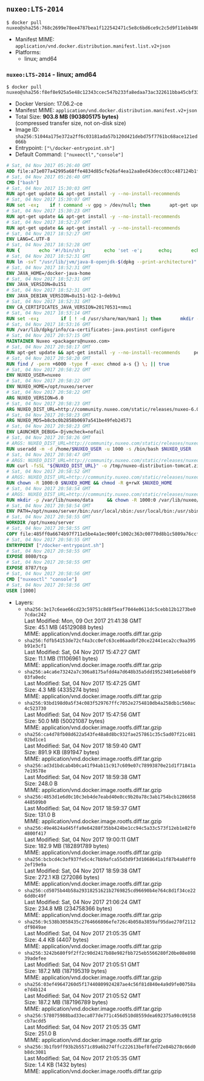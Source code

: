 ## `nuxeo:LTS-2014`

```console
$ docker pull nuxeo@sha256:768c2699e78ee4787bea1f122542471c5e8c6bd6ce9c2c5d9f11ebb498e25c3a
```

-	Manifest MIME: `application/vnd.docker.distribution.manifest.list.v2+json`
-	Platforms:
	-	linux; amd64

### `nuxeo:LTS-2014` - linux; amd64

```console
$ docker pull nuxeo@sha256:f8ef8e925a5e48c12343ccec547b233fa8edaa73ac322611bba45cbf33ff9d9b
```

-	Docker Version: 17.06.2-ce
-	Manifest MIME: `application/vnd.docker.distribution.manifest.v2+json`
-	Total Size: **903.8 MB (903805175 bytes)**  
	(compressed transfer size, not on-disk size)
-	Image ID: `sha256:51044a175e372a2ff6c03181ada57b120d421debd75f7761bc68ace121ed066b`
-	Entrypoint: `["\/docker-entrypoint.sh"]`
-	Default Command: `["nuxeoctl","console"]`

```dockerfile
# Sat, 04 Nov 2017 05:26:40 GMT
ADD file:a71e077a42995a68ffe4834d85cfe26af4ea12aa8ed43decc03cc487124b1f70 in / 
# Sat, 04 Nov 2017 05:26:40 GMT
CMD ["bash"]
# Sat, 04 Nov 2017 15:30:03 GMT
RUN apt-get update && apt-get install -y --no-install-recommends 		ca-certificates 		curl 		wget 	&& rm -rf /var/lib/apt/lists/*
# Sat, 04 Nov 2017 15:30:07 GMT
RUN set -ex; 	if ! command -v gpg > /dev/null; then 		apt-get update; 		apt-get install -y --no-install-recommends 			gnupg 			dirmngr 		; 		rm -rf /var/lib/apt/lists/*; 	fi
# Sat, 04 Nov 2017 15:30:23 GMT
RUN apt-get update && apt-get install -y --no-install-recommends 		bzr 		git 		mercurial 		openssh-client 		subversion 				procps 	&& rm -rf /var/lib/apt/lists/*
# Sat, 04 Nov 2017 18:52:27 GMT
RUN apt-get update && apt-get install -y --no-install-recommends 		bzip2 		unzip 		xz-utils 	&& rm -rf /var/lib/apt/lists/*
# Sat, 04 Nov 2017 18:52:27 GMT
ENV LANG=C.UTF-8
# Sat, 04 Nov 2017 18:52:28 GMT
RUN { 		echo '#!/bin/sh'; 		echo 'set -e'; 		echo; 		echo 'dirname "$(dirname "$(readlink -f "$(which javac || which java)")")"'; 	} > /usr/local/bin/docker-java-home 	&& chmod +x /usr/local/bin/docker-java-home
# Sat, 04 Nov 2017 18:52:31 GMT
RUN ln -svT "/usr/lib/jvm/java-8-openjdk-$(dpkg --print-architecture)" /docker-java-home
# Sat, 04 Nov 2017 18:52:31 GMT
ENV JAVA_HOME=/docker-java-home
# Sat, 04 Nov 2017 18:52:31 GMT
ENV JAVA_VERSION=8u151
# Sat, 04 Nov 2017 18:52:31 GMT
ENV JAVA_DEBIAN_VERSION=8u151-b12-1~deb9u1
# Sat, 04 Nov 2017 18:52:31 GMT
ENV CA_CERTIFICATES_JAVA_VERSION=20170531+nmu1
# Sat, 04 Nov 2017 18:53:14 GMT
RUN set -ex; 		if [ ! -d /usr/share/man/man1 ]; then 		mkdir -p /usr/share/man/man1; 	fi; 		apt-get update; 	apt-get install -y 		openjdk-8-jdk="$JAVA_DEBIAN_VERSION" 		ca-certificates-java="$CA_CERTIFICATES_JAVA_VERSION" 	; 	rm -rf /var/lib/apt/lists/*; 		[ "$(readlink -f "$JAVA_HOME")" = "$(docker-java-home)" ]; 		update-alternatives --get-selections | awk -v home="$(readlink -f "$JAVA_HOME")" 'index($3, home) == 1 { $2 = "manual"; print | "update-alternatives --set-selections" }'; 	update-alternatives --query java | grep -q 'Status: manual'
# Sat, 04 Nov 2017 18:53:16 GMT
RUN /var/lib/dpkg/info/ca-certificates-java.postinst configure
# Sat, 04 Nov 2017 20:57:15 GMT
MAINTAINER Nuxeo <packagers@nuxeo.com>
# Sat, 04 Nov 2017 20:58:17 GMT
RUN apt-get update && apt-get install -y --no-install-recommends     perl     locales     pwgen     imagemagick     ffmpeg2theora     ufraw     poppler-utils     libreoffice     libwpd-tools     exiftool     ghostscript  && rm -rf /var/lib/apt/lists/*
# Sat, 04 Nov 2017 20:58:20 GMT
RUN find / -perm +6000 -type f -exec chmod a-s {} \; || true
# Sat, 04 Nov 2017 20:58:22 GMT
ENV NUXEO_USER=nuxeo
# Sat, 04 Nov 2017 20:58:22 GMT
ENV NUXEO_HOME=/opt/nuxeo/server
# Sat, 04 Nov 2017 20:58:22 GMT
ARG NUXEO_VERSION=6.0
# Sat, 04 Nov 2017 20:58:23 GMT
ARG NUXEO_DIST_URL=http://community.nuxeo.com/static/releases/nuxeo-6.0/nuxeo-cap-6.0-tomcat.zip
# Sat, 04 Nov 2017 20:58:23 GMT
ARG NUXEO_MD5=b8cbc0b2858b0697a541be49feb24571
# Sat, 04 Nov 2017 20:58:23 GMT
ENV LAUNCHER_DEBUG=-Djvmcheck=nofail
# Sat, 04 Nov 2017 20:58:26 GMT
# ARGS: NUXEO_DIST_URL=http://community.nuxeo.com/static/releases/nuxeo-6.0/nuxeo-cap-6.0-tomcat.zip NUXEO_MD5=b8cbc0b2858b0697a541be49feb24571 NUXEO_VERSION=6.0
RUN useradd -m -d /home/$NUXEO_USER -u 1000 -s /bin/bash $NUXEO_USER
# Sat, 04 Nov 2017 20:58:47 GMT
# ARGS: NUXEO_DIST_URL=http://community.nuxeo.com/static/releases/nuxeo-6.0/nuxeo-cap-6.0-tomcat.zip NUXEO_MD5=b8cbc0b2858b0697a541be49feb24571 NUXEO_VERSION=6.0
RUN curl -fsSL "${NUXEO_DIST_URL}" -o /tmp/nuxeo-distribution-tomcat.zip     && echo "$NUXEO_MD5 /tmp/nuxeo-distribution-tomcat.zip" | md5sum -c -     && mkdir -p /tmp/nuxeo-distribution $(dirname $NUXEO_HOME)     && unzip -q -d /tmp/nuxeo-distribution /tmp/nuxeo-distribution-tomcat.zip     && DISTDIR=$(/bin/ls /tmp/nuxeo-distribution | head -n 1)     && mv /tmp/nuxeo-distribution/$DISTDIR $NUXEO_HOME     && sed -i -e "s/^org.nuxeo.distribution.package.*/org.nuxeo.distribution.package=docker/" $NUXEO_HOME/templates/common/config/distribution.properties     && rm -rf /tmp/nuxeo-distribution*     && chmod +x $NUXEO_HOME/bin/*ctl $NUXEO_HOME/bin/*.sh     && chmod g+rwX $NUXEO_HOME/bin/*ctl $NUXEO_HOME/bin/*.sh
# Sat, 04 Nov 2017 20:58:52 GMT
# ARGS: NUXEO_DIST_URL=http://community.nuxeo.com/static/releases/nuxeo-6.0/nuxeo-cap-6.0-tomcat.zip NUXEO_MD5=b8cbc0b2858b0697a541be49feb24571 NUXEO_VERSION=6.0
RUN chown -R 1000:0 $NUXEO_HOME && chmod -R g+rwX $NUXEO_HOME
# Sat, 04 Nov 2017 20:58:54 GMT
# ARGS: NUXEO_DIST_URL=http://community.nuxeo.com/static/releases/nuxeo-6.0/nuxeo-cap-6.0-tomcat.zip NUXEO_MD5=b8cbc0b2858b0697a541be49feb24571 NUXEO_VERSION=6.0
RUN mkdir -p /var/lib/nuxeo/data     && chown -R 1000:0 /var/lib/nuxeo/data && chmod -R g+rwX /var/lib/nuxeo/data     && mkdir -p /var/log/nuxeo     && chown -R 1000:0 /var/log/nuxeo && chmod -R g+rwX /var/log/nuxeo     && mkdir -p /var/run/nuxeo     && chown -R 1000:0 /var/run/nuxeo && chmod -R g+rwX /var/run/nuxeo     && mkdir -p /docker-entrypoint-initnuxeo.d     && chown -R 1000:0 /docker-entrypoint-initnuxeo.d && chmod -R g+rwX /docker-entrypoint-initnuxeo.d
# Sat, 04 Nov 2017 20:58:54 GMT
ENV PATH=/opt/nuxeo/server/bin:/usr/local/sbin:/usr/local/bin:/usr/sbin:/usr/bin:/sbin:/bin
# Sat, 04 Nov 2017 20:58:55 GMT
WORKDIR /opt/nuxeo/server
# Sat, 04 Nov 2017 20:58:55 GMT
COPY file:485ff0a6674b97f711e5be4a1ec900fc1002c363c00770d8b1c5809a76ccfc32 in / 
# Sat, 04 Nov 2017 20:58:55 GMT
ENTRYPOINT ["/docker-entrypoint.sh"]
# Sat, 04 Nov 2017 20:58:55 GMT
EXPOSE 8080/tcp
# Sat, 04 Nov 2017 20:58:55 GMT
EXPOSE 8787/tcp
# Sat, 04 Nov 2017 20:58:56 GMT
CMD ["nuxeoctl" "console"]
# Sat, 04 Nov 2017 20:58:56 GMT
USER [1000]
```

-	Layers:
	-	`sha256:3e17c6eae66cd23c59751c8d8f5eaf7044e0611dc5cebb12b1273be07cdac242`  
		Last Modified: Mon, 09 Oct 2017 21:41:38 GMT  
		Size: 45.1 MB (45129088 bytes)  
		MIME: application/vnd.docker.image.rootfs.diff.tar.gzip
	-	`sha256:fdfb54153de72cf4a3cc0efc63ce86aadbf20ce22441eca2cc9aa395b91e3cf1`  
		Last Modified: Sat, 04 Nov 2017 15:47:27 GMT  
		Size: 11.1 MB (11106961 bytes)  
		MIME: application/vnd.docker.image.rootfs.diff.tar.gzip
	-	`sha256:a4ca6e73242a7c306a8175afdd4a7d648b35a5dd19523401e6ebb8f903fa0edc`  
		Last Modified: Sat, 04 Nov 2017 15:47:25 GMT  
		Size: 4.3 MB (4335274 bytes)  
		MIME: application/vnd.docker.image.rootfs.diff.tar.gzip
	-	`sha256:93bd198d0a5f34c083f529767ffc7052e2754810db4a258db1c560ac4c523730`  
		Last Modified: Sat, 04 Nov 2017 15:47:56 GMT  
		Size: 50.0 MB (50021087 bytes)  
		MIME: application/vnd.docker.image.rootfs.diff.tar.gzip
	-	`sha256:ca4d78fb08d622a543fe48a8d8bc932fae257861c35c5ad07f21c48102bd1ce1`  
		Last Modified: Sat, 04 Nov 2017 18:59:40 GMT  
		Size: 891.9 KB (891947 bytes)  
		MIME: application/vnd.docker.image.rootfs.diff.tar.gzip
	-	`sha256:ad3d1bdcab4b0ca41f94ab11c917c609e07c78993870e21d1f71841a7e19578e`  
		Last Modified: Sat, 04 Nov 2017 18:59:38 GMT  
		Size: 248.0 B  
		MIME: application/vnd.docker.image.rootfs.diff.tar.gzip
	-	`sha256:4853d1e6d0c10c3eb4de7eabd40e8cc9b20a78c3ab1754bcb1286658448509b0`  
		Last Modified: Sat, 04 Nov 2017 18:59:37 GMT  
		Size: 131.0 B  
		MIME: application/vnd.docker.image.rootfs.diff.tar.gzip
	-	`sha256:49e4624ad45ffa9e64288f35bb424be1cc94c5a33c573f12eb1e82f04800f417`  
		Last Modified: Sat, 04 Nov 2017 19:00:11 GMT  
		Size: 182.9 MB (182891789 bytes)  
		MIME: application/vnd.docker.image.rootfs.diff.tar.gzip
	-	`sha256:bcbcd4c3ef937fe5c4c7bb9afca55d3d9f3d1068641a1f87b4a8dff02ef19e9a`  
		Last Modified: Sat, 04 Nov 2017 18:59:38 GMT  
		Size: 272.1 KB (272086 bytes)  
		MIME: application/vnd.docker.image.rootfs.diff.tar.gzip
	-	`sha256:cd5075b44b58a29318251621b2769825cd96690b4e764c8d1f34ce226dd0c49f`  
		Last Modified: Sat, 04 Nov 2017 21:06:24 GMT  
		Size: 234.8 MB (234758366 bytes)  
		MIME: application/vnd.docker.image.rootfs.diff.tar.gzip
	-	`sha256:9c538b3058435c2764666806efe726c4b058a3859af95dae270f2112df9849ae`  
		Last Modified: Sat, 04 Nov 2017 21:05:35 GMT  
		Size: 4.4 KB (4407 bytes)  
		MIME: application/vnd.docker.image.rootfs.diff.tar.gzip
	-	`sha256:3242b680f9f2ff2c90d2417b88e982fbb725eb5566280f20be08e89839adefee`  
		Last Modified: Sat, 04 Nov 2017 21:05:51 GMT  
		Size: 187.2 MB (187195319 bytes)  
		MIME: application/vnd.docker.image.rootfs.diff.tar.gzip
	-	`sha256:03ef49647260d5f17440809924287ae4c56f81d840e4a9d9fe00758ae7d4b124`  
		Last Modified: Sat, 04 Nov 2017 21:05:52 GMT  
		Size: 187.2 MB (187196789 bytes)  
		MIME: application/vnd.docker.image.rootfs.diff.tar.gzip
	-	`sha256:578075988bad33eca077de771c456d510d8559dea692375a98c09158cb7acdd5`  
		Last Modified: Sat, 04 Nov 2017 21:05:35 GMT  
		Size: 251.0 B  
		MIME: application/vnd.docker.image.rootfs.diff.tar.gzip
	-	`sha256:3b1fb9ff93b2b5571c89a6b274ffc222613bef8fed72e84b278c66d0b8dc3081`  
		Last Modified: Sat, 04 Nov 2017 21:05:35 GMT  
		Size: 1.4 KB (1432 bytes)  
		MIME: application/vnd.docker.image.rootfs.diff.tar.gzip
